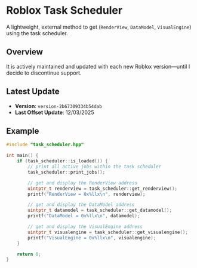 # Roblox Task Scheduler

A lightweight, external method to get (`RenderView`, `DataModel`, `VisualEngine`) using the task scheduler.

## Overview

It is actively maintained and updated with each new Roblox version—until I decide to discontinue support.

## Latest Update
- **Version**: `version-2b67309334b54dab`  
- **Last Offset Update**: 12/03/2025

## Example
```cpp
#include "task_scheduler.hpp"

int main() {
    if (task_scheduler::is_loaded()) {
        // print all active jobs within the task scheduler
        task_scheduler::print_jobs();

        // get and display the RenderView address
        uintptr_t renderview = task_scheduler::get_renderview();
        printf("RenderView = 0x%llx\n", renderview);

        // get and display the DataModel address
        uintptr_t datamodel = task_scheduler::get_datamodel();
        printf("DataModel = 0x%llx\n", datamodel);

        // get and display the VisualEngine address
        uintptr_t visualengine = task_scheduler::get_visualengine();
        printf("VisualEngine = 0x%llx\n", visualengine);
    }

    return 0;
}
